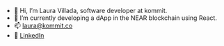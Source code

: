 - 👋 Hi, I’m Laura Villada, software developer at kommit. 
- 🌱 I’m currently developing a dApp in the NEAR blockchain using React.
- 📫 laura@kommit.co
- 👤 [LinkedIn](https://www.linkedin.com/in/laura-villadaa/)

